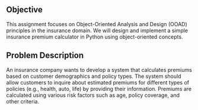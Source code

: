 ## Objective
This assignment focuses on Object-Oriented Analysis and Design (OOAD) principles in the
insurance domain. We will design and implement a simple insurance premium calculator
in Python using object-oriented concepts.
## Problem Description
An insurance company wants to develop a system that calculates premiums based on
customer demographics and policy types. The system should allow customers to inquire
about estimated premiums for different types of policies (e.g., health, auto, life) by
providing their information. Premiums are calculated using various risk factors such as age,
policy coverage, and other criteria.
